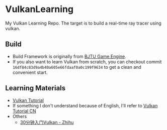 # VulkanLearning

My Vulkan Learning Repo. The target is to build a real-time ray tracer using vulkan.

## Build

* Build Framework is originally from [BJTU Game Engine](https://github.com/YXHXianYu/BJTU-Game-Engine).
* If you also want to learn Vulkan from scratch, you can checkout commit `16df84c83d9a4b40a605e66fdaaf0a0c199f9634` to get a clean and convenient start.

## Learning Materials

* [Vulkan Tutorial](https://vulkan-tutorial.com/)
* If something I don't understand because of English, I'll refer to [Vulkan Tutorial CN](https://github.com/fangcun010/VulkanTutorialCN)
* Others
  * [30分钟入门Vulkan - Zhihu](https://zhuanlan.zhihu.com/p/59695433)
